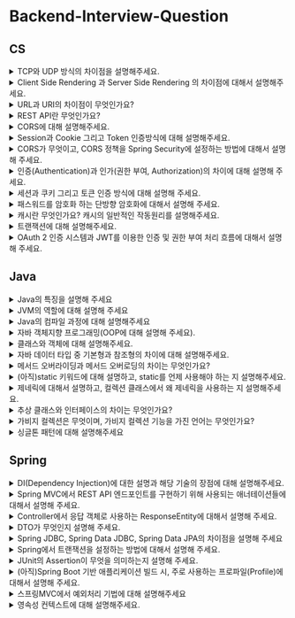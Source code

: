 # Backend-Interview-Question

## CS

<details>
<summary>TCP와 UDP 방식의 차이점을 설명해주세요.</summary>
<div markdown="1">

  + tcp는 연결 지향형 프로토콜이고 udp는 데이터를 데이터그램단위로 전송하는 프로토콜입니다. tcp는 가상 회선을 만들어 신뢰성을 보장하도록하는 프로토콜로 따로 신뢰성을 보장하기
    위한 절차가 없는 udp에 비해 속도가 느린편입니다
  + TCP는 그래서 파일전송과 같은 신뢰성이 중요한 서비스에 사용되고, UDP는 스트리밍과 같이 연속성이 더 중요한 서비스에 사용됩니다

</div>
</details>
<details>
<summary>Client Side Rendering 과 Server Side Rendering 의 차이점에 대해서 설명해주세요.</summary>
<div markdown="1">

+ ssr이란 서버로부터 완전하게 만들어진 html 파일을 받아와 페이지 전체를 렌더링 하는 방식이고, csr은 사용자의 요청에 따라 필요한 부분만 응답 받아 렌더링하는 방식입니다 
  + SSR
  
    장점 : seo 검색엔진의 최적화 되어있다 , 빠른 초기 로딩시간 이 있습니다
    
    단점 : 요청시마다 전체 페이지가 새로고침되고, 새로운 요청이 있을때마다 바뀌지 않아도 되는 부분까지 렌더링 되기 때문에 서버에 부하를 줍니다
    
  + CSR
  
    장점 : 속도가 빠르며 서버의 부화가 적습니다, 새로운 요청을 할때 페이지 전체가 렌더링되지 않고 필요한 부분만 되기 때문에 사용자 친화적입니다
    
    단점 : 자바스크립트를 사용하여 사용자와 상호작용 후에 페이지 내용을 로드하기 때문에 seo에 불리합니다 또한 모든 파일을 서버에서 받아와야 하기 때문에 초기로딩 속도가 느립니다
    

</div>
</details>
<details>
<summary>URL과 URI의 차이점이 무엇인가요?</summary>
<div markdown="1">

  + URI는 특정 리소스를 식별하는 통합 자원 식별자를 의미하고 URL은 흔히 웹주소를 나타내며 리소스가 어디에 있는지 알려주기 위한 규약입니다
  
  + 실세계에 빗대어 보면 “임동근”은 제 이름이며 식별자입니다 하지만 제 위치, 연락처 등을 알 수 없기 때문에 URL이 될 수 없고, “서울시 송파구 석촌동”은 주소로 특정 위치를 알려주는 것 입니다
</div>
</details>
<details>
<summary>REST API란 무엇인가요?</summary>
<div markdown="1">
  
  -   REST의 원리를 따르는 API입니다
  
    1. URI는 동사보다 명사, 대문자보다 소문자 사용
    2. 마지막에 슬래시를 포함하지 않는다
    3.언더바 대신 하이픈을 사용한다
    4.파일확장자는 포함하지 않는다
    5.행위는 포함하지 않는다

  + REST란 REST(Representational State Transfer)의 약자로 자원을 이름으로 구분하여 해당 자원의 상태를 주고받는 모든 것을 의미합니다
    즉 URI를 통해 자원을 명시하고, HTTP Method를 이용하여 자원에 대한 CRUD를 적용하는것 입니다 

  + RestFul REST의 원리를 따르는 시스템을 의미하고, REST API의 설계 규칙을 올바르게 지킨 시스템을 RESTful하다 말할 수 있습니다
  
  + HTTP 표준 프로토콜에 따르는 모든 플랫폼에서 사용이 가능하며, REST API 메세지가 의도하는 바를 명확하게 나타내므로 의도하는 바를 쉽게 파악 할 수 있어 프런트엔드와 백엔드의 소통이 원활합니다
</div>
</details>
<details>
<summary>CORS에 대해 설명해주세요.</summary>
<div markdown="1">
  
  -   교차 출처 리소스 공유로 동일한 출처가 아닌 다른 출처에서 데이터를 주고받는 것을 제한하기 때문에 이러한 문제를 해결하기 위한 정책입니다
      방법으로는 예비요청과, 단순요청이 있습니다
      동일한 출처는 URL 중에서도 프로토콜, 도메인 주소, 포트 번호가 같은 것을 의미합니다
</div>
</details>
<details>
<summary>Session과 Cookie 그리고 Token 인증방식에 대해 설명해주세요.</summary>
<div markdown="1">
  
  -   세션은 사용자의 정보를 서버에 저장하여 활용하는 방식이고, 서버에서 발급된 세션ID를 쿠키에 담아 클라이언트에게 인증정보를 넘겨주는 것이 쿠키 방식입니다
  -   토큰은 엑세스토큰을 http헤더에 담아 클라이언트에게 넘겨주고 요청을 할때 토큰을 이용하여 서버에 넘겨줍니다 토큰은 시간 제약이 있어 엑세스 토큰이 만료되면 
      서버에 저장된 리프래시 토큰을 이용하여 재발급 받습니다
</div>
</details>
<details>
<summary>CORS가 무엇이고, CORS 정책을 Spring Security에 설정하는 방법에 대해서 설명해 주세요.</summary>
<div markdown="1">
  
  -   교차 출처 리소스 공유로 동일한 출처가 아닌 다른 출처에서 데이터를 주고받는 것을 제한하기 때문에 이러한 문제를 해결하기 위한 정책입니다
      방법으로는 예비요청과, 단순요청이 있습니다 동일한 출처는 URL 중에서도 프로토콜, 도메인 주소, 포트 번호가 같은 것을 의미합니다
  -   corsConfigurationSource로 허용되는 URL,header,method를 설정하는 방법이 있습니다
</div>
</details>
<details>
<summary>인증(Authentication)과 인가(권한 부여, Authorization)의 차이에 대해 설명해 주세요.</summary>
<div markdown="1">
  
  -   인증은 사용자가 누구인지 확인하는 절차이며, 회원가입이나 로그인 입니다 
  -   인가는 사용자에게 서비스 접근에 대한 권한을 허용해 주는것 입니다
</div>
</details>
<details>
<summary>세션과 쿠키 그리고 토큰 인증 방식에 대해 설명해 주세요.</summary>
<div markdown="1">
  
  -   세션은 사용자의 정보를 서버에 저장하여 활용하는 방식이고, 서버에서 발급된 세션ID를 쿠키에 담아 클라이언트에게 인증정보를 넘겨주는 것이 쿠키 방식입니다
  -   토큰은 엑세스토큰을 http헤더에 담아 클라이언트에게 넘겨주고 요청을 할때 토큰을 이용하여 서버에 넘겨줍니다 토큰은 시간 제약이 있어 엑세스 토큰이 만료되면 서버에 저장된 리프래시 토큰을 이용하여 
      재발급 받습니다
</div>
</details>
<details>
<summary>패스워드를 암호화 하는 단방향 암호화에 대해서 설명해 주세요.</summary>
<div markdown="1">
  
  -   한쪽 방향으로만 암호화를 한다는 의미합니다 즉 암호화만 가능하고 복호화는 할 수 없습니다그렇기 때문에 비밀번호를 관리할 때 유용하게 사용됩니다 비밀번호를 단방향 암호화 방식으로 저장하는 경우에는 
      비밀번호 DB가 노출되어도 안전합니다 비밀번호를 검증할 때에는 사용자로부터 입력받은 비밀번호를 똑같은 방식으로 암호화하여 암호화된 비밀번호끼리 비교를 하면 됩니다 대표적으로 많이 사용하고 있는 
      알고리즘은 SHA-256 암호화 알고리즘 입니다
</div>
</details>
<details>
<summary>캐시란 무엇인가요? 캐시의 일반적인 작동원리를 설명해주세요.</summary>
<div markdown="1">
  
  -   캐시란 자주 사용하는 데이터나 값을 미리 복사해두는 임시 저장소 입니다 저장공간이 작고 비용이 비싼대신 빠른 성능을 제공합니다
  -   원래 데이터에 접근하는 시간이 오래걸리는 경우나 반복적으로 동일한 결과를 돌려주는 경우 사용을 고려합니다
  -   사용자가 정보를 서버에 요청했을 경우 서버에서 응답을 해주면서 브라우저 캐시에 저장을하고 동일한 요청을 하면 캐시에 있는 정보를 제공해주며 시간이 지나 캐시에 있는 정보가 만료될경우 다시 서버로 
      요청하여 정보를 받아 브라우져 캐시에 저장해둡니다
</div>
</details>
<details>
<summary>트랜잭션에 대해 설명해주세요.</summary>
<div markdown="1">
  
  -   데이터베이스의 상태를 변화시키기 위해서 수행하는 작업의 단위 입니다 
  -   원자성,일관성,독립성,지속성 4가지 특징을 가지고 있습니다
</div>
</details>
<details>
<summary>OAuth 2 인증 시스템과 JWT를 이용한 인증 및 권한 부여 처리 흐름에 대해서 설명해 주세요.</summary>
<div markdown="1">
  
  -   OAuth2의 흐름은 먼저 Resource Owner가 Client 즉, 웹 사이트나 앱등에 로그인 요청을 하게 되면 Client는 Resource Server에 인가 코드를 요청하게 되고 코드를 받으면 다시 코드를 이용해 Access Token과 Refresh Token을 요청하게 됩니다 그럼 Resource Server는 인가 코드를 확인하고 일치하면 토큰을 발급해 줍니다. Client는 Access Token을 Resource Owner에게 넘겨주게 되고 토큰을 이용하여 Resource Server에 있는 Resource Owner의 정보에 접근이 가능하게 됩니다 JWT는 토큰기반 인증 시스템으로 클라이언트가 서버에 접속을 하면 서버에서는 DB와 조회해서 가입된 회원인지를 확인하고 서버측에서 Access Token을 발급해주고 사용자는 서버에 매 요청마다 header에 Access Token을 넣어 요청하게 됩니다 그럼 서버에서는 Token을 검증하고 올바르다면 요청에 응답합니다
</div>
</details>



## Java

<details>
<summary>Java의 특징을 설명해 주세요</summary>
<div markdown="1">
  
  -   객체지향 프로그래밍 언어이며, 기본형을 제외한 모든 요소들이 객체로 표현되고, 객체지향 개념의 특징인 캡슐화, 상속, 다형성이 잘 적용된 언어입니다
  -   장점으로는 JVM(자바 가상머신)위에서 동작하기 때문에 운영체제의 독립적이고, GC응 통한 자동적인 메모리 관리가 가능합니다
  -   단점으로는 JVM위에서 동작하기 때문에 속도가 상대적으로 느리고, 다중 상속이나 타입에 엄격하여 제약이 많습니다.
</div>
</details>
<details>
<summary>JVM의 역할에 대해 설명해 주세요</summary>
<div markdown="1">
  
  -   JVM은 스택 기반으로 동작하며, Java Byte Code를 OS에 맞게 해석 해주는 역할을 하고 가비지컬렉션을 통해 자동적인 메모리 관리를 해줍니다
</div>
</details>
<details>
<summary>Java의 컴파일 과정에 대해 설명해주세요</summary>
<div markdown="1">
  
  1.  개발자가 .java파일을 생성한다.
  2.  build를 한다.
  3.  java compiler의 javac의 명령으를 통해 바이트 코드(.class)를 생성한다.
  4.  Class Loader를 통해 JVM 메모리 내로 로드한다
  5.  실행엔진을 통해 컴퓨터가 읽을 수 있는 기계어로 해석된다.
</div>
</details>
<details>
<summary>자바 객체지향 프로그래밍(OOP에 대해 설명해 주세요).</summary>
<div markdown="1">
  
  -   OOP(Object Oriented Programming)이란 문제를 여러 개의 객체 단위로 나눠 작업하는 방식으로, 객체들이 서로 유기적으로 상호작용하는 프로그래밍 이론입니다.  프로그래밍에서 객체란 데이터의 분산을 막기 위해 데이터와 기능을 하나로 묶은 그룹을 말합니다. 특성으로는 캡슐화, 추상화, 상속화, 다형성 네 가지 특성이 있습니다  장점으로는 미리 만들어둔 코드를 활용할 수 있기 때문에 코드의 재사용성이 증가하고, 생산성 향상 등이 있습니다. 단점으로는 객체지향적으로 코드를 쓰는 데 있어 난이도가 높으며, 그것에 따라 개발 속도가 느립니다.

캡슐화 - 하나의 객체에 대해 그 객체가 특정한 목적을 위해 필요한 변수, 메소드를 하나로 묶는 것을 의미, 가장 중요한 목적은 정보은닉이다.

추상화 - 객체의 공통적인 속성과 기능을 추출하여 정의하는것

상속 - 기존 상위 클래스에 기능을 가져와 재사용할 수 있으면서 동시에 새로운 하위 클래스에 새로운 기능도 추가할 수 있는 것

다형성 - 상속과 연관 있는 개념으로 한 객체가 상속을 통해 기능을 확장하거나 변경하여 다른 여러 형태로 재구성되는 것 
</div>
</details>
<details>
<summary>클래스와 객체에 대해 설명해주세요.</summary>
<div markdown="1">
  
  -   클래스는 객체를 생성하기 위한 필드와 메소드를 정의하는 것입니다
  -   객체는 클래스로부터 만들어진 클래스의 인스턴스라고 합니다. 클래스로부터 객체를 만드는 과정을 인스턴스화 한다고 합니다
</div>
</details>
<details>
<summary>자바 데이터 타입 중 기본형과 참조형의 차이에 대해 설명해주세요.</summary>
<div markdown="1">
  
  -   boolean, char, byte, short, int, long, float, double 실제 연산에 사용되는 것은 모두 기본형 변수이고 기본형 8가지를 제외한 나머지 타입이 참조형 변수 입니다
</div>
</details>
<details>
<summary>메서드 오버라이딩과 메서드 오버로딩의 차이는 무엇인가요?</summary>
<div markdown="1">
  
  -   오버로딩은 자바의 클래스 내에 이미 사용하려는 이름과 같은 이름을 가진 메소드가 있더라도 매개변수의 개수 또는 타입이 다르면 같은 이름의 메소드를 정의할 수 있는 것이고,
  -   오버라이딩은 부모클래스의 메소드를 재정의 하는 것이므로 자식클래스에서 메소드의 이름, 매개변수,리턴값이 모두 같아야 합니다
</div>
</details>
<details>
<summary>(아직)static 키워드에 대해 설명하고, static를 언제 사용해야 하는 지 설명해주세요.</summary>
<div markdown="1">

  -   static 키워드를 사용한 변수나 메소드는 클래스가 메모리에 올라갈 때 자동으로 생성되며 클래스 로딩이 끝나면 바로 사용할 수 있습니다. 즉, 인스턴스(객체) 생성 없이 바로 사용 가능합니다.
  -   모든 객체가 메모리를 공유한다는 특징이 있고, GC 관리 영역 밖에 있기 때문에 프로그램이 종료될 때까지 메모리에 값이 유지된 채로 존재하게 됩니다.
  
</div>
</details>
<details>
<summary>제네릭에 대해서 설명하고, 컬렉션 클래스에서 왜 제네릭을 사용하는 지 설명해주세요.</summary>
<div markdown="1">
  
  -   제네릭은 클래스,인터페이스,메소드 등의 타입을 파라미터로 사용할 수 있게 해주는 역할을 합니다 
      비제네릭 타입의 코드에서 발생하는 불필요한 타입 변환으로 인한 프로그램의 성능의 저하를 감소시킬 수 있습니다. 사용하는 이유는 컴파일 시 타입 체크를 할 수 있습니다 또 타입변환을 제거합니다 

</div>
</details>
<details>
<summary>추상 클래스와 인터페이스의 차이는 무엇인가요?</summary>
<div markdown="1">
  
  -   추상 클래스는 클래스 내 추상 메소드가 하나 이상 포함되거나 abstract로 정의된 경우를 말하고,
  -   인터페이스는 모든 메소드가 추상 메소드로만 이루어져 있는 것을 말합니다.
  
공통점
  -   new 연산자로 인스턴스 생성 불가능
  -   사용하기 위해서는 하위 클래스에서 확장/구현 해야 한다.
  
차이점
  -   인터페이스는 그 인터페이스를 구현하는 모든 클래스에 대해 특정한 메소드가 반드시 존재하도록 강제함에 있고,
  -   추상클래스는 상속받는 클래스들의 공통적인 로직을 추상화 시키고, 기능 확장을 위해 사용한다.
  -   추상클래스는 다중상속이 불가능하지만, 인터페이스는 다중상속이 가능하다.
</div>
</details>
<details>
<summary>가비지 컬렉션은 무엇이며, 가비지 컬렉션 기능을 가진 언어는 무엇인가요?</summary>
<div markdown="1">
  
  -   자바의 메모리 관리 방법 중 하나로 JVM의 Heap영역에서 동적으로 할당했던 메모리 영역 중 필요 없게 된 메모리 영역을 주기적으로 삭제하는 프로세스 입니다
</div>
</details>
<details>
<summary>싱글톤 패턴에 대해 설명해주세요</summary>
<div markdown="1">
  
  -   싱글톤 패턴은 단 하나의 인스턴스를 생성해 사용하는 디자인 패턴입니다. 인스턴스가 1개만 존재햐애 한다는 것을 보장하고 싶은 경우와 동일한 인스턴스를 자주 생송해야 하는 경우 메모리 낭비를 방지하기 위해 주로 사용합니다.
</div>
</details>



## Spring

<details>
<summary>DI(Dependency Injection)에 대한 설명과 해당 기술의 장점에 대해 설명해주세요.</summary>
<div markdown="1">
  
  -   DI란 객체를 직접 생성하는게 아니라 외부에서 생성한 후 주입 시켜주는 방식입니다 생성자주입, 필드주입, 수정자주입 등이 있습니다 
      두 객체 간의 관계라는 관심사의 분리를 할 수 있고 객체간의 결합도를 낮춥니다
</div>
</details>
<details>
<summary>Spring MVC에서 REST API 엔드포인트를 구현하기 위해 사용되는 애너테이션들에 대해서 설명해 주세요.</summary>
<div markdown="1">
  
  -   MVC는 Model, View, Controller로 나뉘는데 Model에 사용되는 어노테이션에는 @Entity가 있으며 Controller에는 @Controller나 @RestController 어노테이션을 사용하며 Service 
      계층에는 @Service 어노테이션을, 데이터 엑세스 계층에는 @Repository 어노테이션을 사용합니다
</div>
</details>
<details>
<summary>Controller에서 응답 객체로 사용하는 ResponseEntity에 대해서 설명해 주세요.</summary>
<div markdown="1">
  
  -   httpEntity를 상속받는, 결과 데이터와 HTTP 상태 코드를 직접 제어할 수 있는 클래스입니다 사용자의 HttpRequest에 대한 응답 데이터가 포함 됩니다 httpStatus, httpHeader, httpBody가
      포함되어 있습니다
</div>
</details>
<details>
<summary>DTO가 무엇인지 설명해 주세요.</summary>
<div markdown="1">
  
  -   계층간 데이터 교환을 하기 위해 사용하는 객체로, 로직을 가지지 않는 순수한 데이터 객체입니다
</div>
</details>
<details>
<summary>Spring JDBC, Spring Data JDBC, Spring Data JPA의 차이점을 설명해 주세요</summary>
<div markdown="1">
  
  -   Spring JDBC는 자바로 데이터를 데이터베이스에 CRUD 기능을 해주는 표준 API이고 
  -   Spring Data JDBC는 주로 DDD에 사용됩니다 단방향 매핑만 지원이 되며 미리 작성된 DDL이 필요합니다
  -   Spring Data JPA는 쿼리를 자동으로 생성해주며 테이블과 객체를 매핑하여 사용할 수 있습니다
</div>
</details>
<details>
<summary>Spring에서 트랜잭션을 설정하는 방법에 대해서 설명해 주세요.</summary>
<div markdown="1">
  
  -   @Transactional 어노테이션을 사용합니다. 메소드뿐만 아니라, 인터페이스, 클래스 선언에도 사용할수 있다
</div>
</details>
<details>
<summary>JUnit의 Assertion이 무엇을 의미하는지 설명해 주세요.</summary>
<div markdown="1">
  
  -   테스트가 원하는 결과를 제대로 리턴하는지 에러는 발생하지 않는지 확인할 때 사용하는 메소드를 말합니다 
  -   예를 들면 assertEquals(expected, actual)  -  expected와 actual이 동일하면 True, assertSame동일한 Object면 True 등이 있습니다
</div>
</details>
<details>
<summary>(아직)Spring Boot 기반 애플리케이션 빌드 시, 주로 사용하는 프로파일(Profile)에 대해서 설명해 주세요.</summary>
<div markdown="1">
  
  -   
</div>
</details>
<details>
<summary>스프링MVC에서 예외처리 기법에 대해 설명해주세요</summary>
<div markdown="1">
  
  -   스프링 MVC에서 각 컨트롤러마다 @ExceptionHandler 어노테이션을 이용하여 예외처리를 하고 @ResponseStatus로 응답 상태를 지정해 줄 수 있습니다  하지만 각 컨트롤러마다 똑같은 작업을 반복해야 하는 번거로움과 코드중복이 발생하므로 AOP기법을 이용하여 @RestControllerAdvice, @ControllerAdvice 를 이용하여 공통된 예외처리를 한 번에 수행할 수 있습니다. 또  @ExceptionHandler 에 등록된 예외 클래스와 파라미터로 받는 예외 클래스가 동일해야 합니다 그렇지 않으면 런타임 시점에 에러가 발생할 수 있습니다
</div>
</details>
<details>
<summary>영속성 컨텍스트에 대해 설명해주세요.</summary>
<div markdown="1">
  
  -   영속성 컨텍스트란 엔티티를 영구 저장하는 환경이라는 뜻으로, 애플리케이션과 데이터베이스 사이에서 객체를 보관하는 가상의 데이터베이스 같은 역할을 합니다. 엔티티 매니저를 통해 엔티티를 저장하거나 조회하면서 영속성컨텍스트에 엔티티를 보관하고 관리합니다
</div>
</details>
